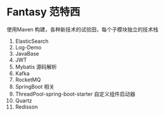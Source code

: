 # Fantasy 范特西
使用Maven 构建，各种新技术的试验田，每个子模块独立的技术栈

1. ElasticSearch
2. Log-Demo
3. JavaBase
4. JWT
5. Mybatis 源码解析
6. Kafka 
7. RocketMQ
8. SpringBoot 相关
9. ThreadPool-spring-boot-starter 自定义组件启动器
10. Quartz 
11. Redisson
